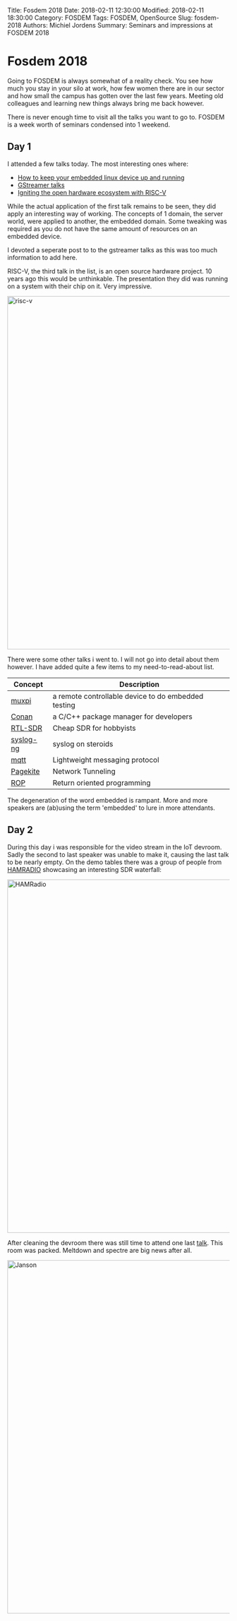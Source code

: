 Title: Fosdem 2018
Date: 2018-02-11 12:30:00
Modified: 2018-02-11 18:30:00
Category: FOSDEM 
Tags: FOSDEM, OpenSource
Slug: fosdem-2018
Authors: Michiel Jordens
Summary: Seminars and impressions at FOSDEM 2018

# Fosdem 2018
Going to FOSDEM is always somewhat of a reality check.
You see how much you stay in your silo at work, 
how few women there are in our sector and 
how small the campus has gotten over the last few years.
Meeting old colleagues and learning 
new things always bring me back however.

There is never enough time to visit all the talks 
you want to go to. FOSDEM is a week worth of 
seminars condensed into 1 weekend.

## Day 1
I attended a few talks today. The most interesting ones where:

- [How to keep your embedded linux device up and running](https://fosdem.org/2018/schedule/event/linux_up_and_running/)
- [GStreamer talks](fosdem-2018-gstreamer.html)
- [Igniting the open hardware ecosystem with RISC-V](https://fosdem.org/2018/schedule/event/riscv/)

While the actual application of the first talk remains to be seen,
they did apply an interesting way of working. The concepts
of 1 domain, the server world, were applied to another, the embedded 
domain. Some tweaking was required as you do not have the same amount
of resources on an embedded device.

I devoted a seperate post to to the gstreamer talks as this was too much
information to add here.

RISC-V, the third talk in the list, is an open source hardware project.
10 years ago this would be unthinkable. The presentation they did was running
on a system with their chip on it. Very impressive. 

<img src="img/risc-v.jpg" alt="risc-v" style="width: 800px;" />

There were some other talks i went to. I will not go into detail
about them however. I have added quite a few items to my need-to-read-about
list. 

| Concept | Description |
| -- | -- |
| [muxpi](https://git.tizen.org/cgit/tools/muxpi) | a remote controllable device to do embedded testing |
| [Conan](https://conan.io/) | a C/C++ package manager for developers |
| [RTL-SDR](https://www.rtl-sdr.com/) | Cheap SDR for hobbyists |
| [syslog-ng](https://syslog-ng.org/) | syslog on steroids |
| [mqtt](http://mqtt.org/) | Lightweight messaging protocol |
| [Pagekite](https://pagekite.net/) | Network Tunneling |
| [ROP](https://en.wikipedia.org/wiki/Return-oriented_programming) | Return oriented programming |


The degeneration of the word embedded is rampant. More and more speakers 
are (ab)using the term 'embedded' to lure in more attendants. 

## Day 2
During this day i was responsible for the video stream in the IoT devroom. 
Sadly the second to last speaker was unable to make it, causing the last talk
to be nearly empty. On the demo tables there was a group of people from 
[HAMRADIO](https://www.uba.be/) showcasing an interesting SDR waterfall:

<img src="img/hamradio.jpg" alt="HAMRadio" style="width: 800px;" />

After cleaning the devroom there was still time to attend
one last [talk](https://fosdem.org/2018/schedule/event/closing_keynote/). This
room was packed. Meltdown and spectre are big news after all.

<img src="img/janson.jpg" alt="Janson" style="width: 800px;" />
